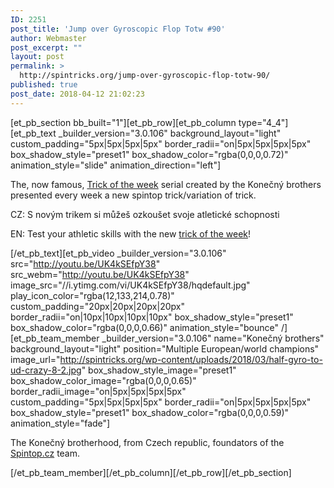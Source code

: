 ```yaml
---
ID: 2251
post_title: 'Jump over Gyroscopic Flop Totw #90'
author: Webmaster
post_excerpt: ""
layout: post
permalink: >
  http://spintricks.org/jump-over-gyroscopic-flop-totw-90/
published: true
post_date: 2018-04-12 21:02:23
---
```

[et_pb_section bb_built="1"][et_pb_row][et_pb_column type="4_4"][et_pb_text _builder_version="3.0.106" background_layout="light" custom_padding="5px|5px|5px|5px" border_radii="on|5px|5px|5px|5px" box_shadow_style="preset1" box_shadow_color="rgba(0,0,0,0.72)" animation_style="slide" animation_direction="left"]

The, now famous, <a href="/tag/totw">Trick of the week</a> serial created by the Konečný brothers presented every week a new spintop trick/variation of trick.

CZ: S novým trikem si můžeš ozkoušet svoje atletické schopnosti

EN: Test your athletic skills with the new <a href="/category/spinners/trick-of-the-week">trick of the week</a>!

[/et_pb_text][et_pb_video _builder_version="3.0.106" src="http://youtu.be/UK4kSEfpY38" src_webm="http://youtu.be/UK4kSEfpY38" image_src="//i.ytimg.com/vi/UK4kSEfpY38/hqdefault.jpg" play_icon_color="rgba(12,133,214,0.78)" custom_padding="20px|20px|20px|20px" border_radii="on|10px|10px|10px|10px" box_shadow_style="preset1" box_shadow_color="rgba(0,0,0,0.66)" animation_style="bounce" /][et_pb_team_member _builder_version="3.0.106" name="Konečný brothers" background_layout="light" position="Multiple European/world champions" image_url="http://spintricks.org/wp-content/uploads/2018/03/half-gyro-to-ud-crazy-8-2.jpg" box_shadow_style_image="preset1" box_shadow_color_image="rgba(0,0,0,0.65)" border_radii_image="on|5px|5px|5px|5px" custom_padding="5px|5px|5px|5px" border_radii="on|5px|5px|5px|5px" box_shadow_style="preset1" box_shadow_color="rgba(0,0,0,0.59)" animation_style="fade"]

The Konečný brotherhood, from Czech republic, foundators of the <a href="http://spintop.cz">Spintop.cz</a> team.

[/et_pb_team_member][/et_pb_column][/et_pb_row][/et_pb_section]
